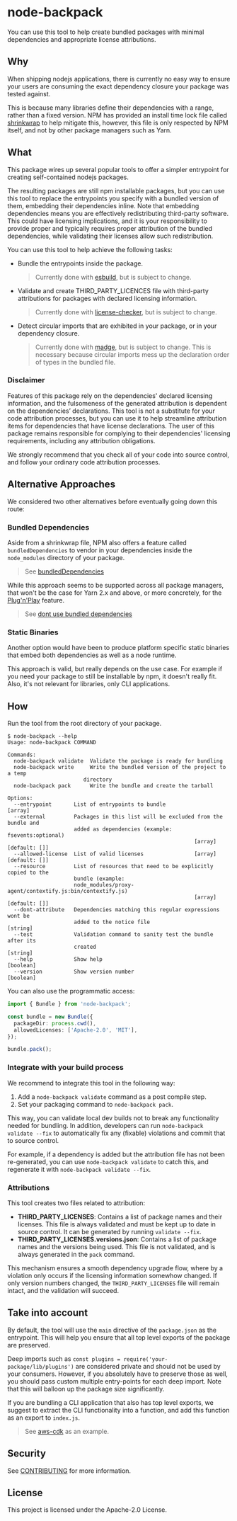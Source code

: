 # node-backpack

You can use this tool to help create bundled packages with minimal dependencies and appropriate license attributions.

## Why

When shipping nodejs applications, there is currently no easy way to ensure your users are
consuming the exact dependency closure your package was tested against.

This is because many libraries define their dependencies with a range, rather than a fixed version.
NPM has provided an install time lock file called [shrinkwrap](https://docs.npmjs.com/cli/v8/commands/npm-shrinkwrap)
to help mitigate this, however, this file is only respected by NPM itself, and not by other package managers such as Yarn.

## What

This package wires up several popular tools to offer a simpler entrypoint for
creating self-contained nodejs packages.

The resulting packages are still npm installable packages, but you can use this tool to
replace the entrypoints you specify with a bundled version of them, embedding their dependencies inline.
Note that embedding dependencies means you are effectively redistributing third-party software.
This could have licensing implications, and it is your responsibility to provide proper
and typically requires proper attribution of the bundled dependencies,
while validating their licenses allow such redistribution.

You can use this tool to help achieve the following tasks:

- Bundle the entrypoints inside the package.

  > Currently done with [esbuild](https://esbuild.github.io), but is subject to change.

- Validate and create THIRD_PARTY_LICENCES file with third-party attributions for packages with declared licensing information.

  > Currently done with [license-checker](https://www.npmjs.com/package/license-checker), but is subject to change.

- Detect circular imports that are exhibited in your package, or in your dependency closure.

  > Currently done with [madge](https://www.npmjs.com/package/madge), but is subject to change.
  > This is necessary because circular imports mess up the declaration order of types in the bundled file.

### Disclaimer

Features of this package rely on the dependencies' declared licensing information, and the fulsomeness of
the generated attribution is dependent on the dependencies’ declarations.
This tool is not a substitute for your code attribution processes, but you can use it to help
streamline attribution items for dependencies that have license declarations.
The user of this package remains responsible for complying to their dependencies' licensing requirements,
including any attribution obligations.

We strongly recommend that you check all of your code into source control, and follow your ordinary code attribution processes.

## Alternative Approaches

We considered two other alternatives before eventually going down this route:

### Bundled Dependencies

Aside from a shrinkwrap file, NPM also offers a feature called `bundledDependencies`
to vendor in your dependencies inside the `node_modules` directory of your package.

> See [bundledDependencies](https://docs.npmjs.com/cli/v8/configuring-npm/package-json#bundleddependencies)

While this approach seems to be supported across all package managers, that won't be
the case for Yarn 2.x and above, or more concretely,
for the [Plug'n'Play](https://yarnpkg.com/features/pnp) feature.

> See [dont use bundled dependencies](https://yarnpkg.com/getting-started/migration#dont-use-bundledependencies)

### Static Binaries

Another option would have been to produce platform specific static binaries that embed both
dependencies as well as a node runtime.

This approach is valid, but really depends on the use case. For example if you need your package
to still be installable by npm, it doesn't really fit. Also, it's not relevant for libraries,
only CLI applications.

## How

Run the tool from the root directory of your package.

```console
$ node-backpack --help
Usage: node-backpack COMMAND

Commands:
  node-backpack validate  Validate the package is ready for bundling
  node-backpack write     Write the bundled version of the project to a temp
                        directory
  node-backpack pack      Write the bundle and create the tarball

Options:
  --entrypoint       List of entrypoints to bundle                       [array]
  --external         Packages in this list will be excluded from the bundle and
                     added as dependencies (example: fsevents:optional)
                                                           [array] [default: []]
  --allowed-license  List of valid licenses                [array] [default: []]
  --resource         List of resources that need to be explicitly copied to the
                     bundle (example:
                     node_modules/proxy-agent/contextify.js:bin/contextify.js)
                                                           [array] [default: []]
  --dont-attribute   Dependencies matching this regular expressions wont be
                     added to the notice file                           [string]
  --test             Validation command to sanity test the bundle after its
                     created                                            [string]
  --help             Show help                                         [boolean]
  --version          Show version number                               [boolean]
```

You can also use the programmatic access:

```ts
import { Bundle } from 'node-backpack';

const bundle = new Bundle({
  packageDir: process.cwd(),
  allowedLicenses: ['Apache-2.0', 'MIT'],
});

bundle.pack();
```

### Integrate with your build process

We recommend to integrate this tool in the following way:

1. Add a `node-backpack validate` command as a post compile step.
2. Set your packaging command to `node-backpack pack`.

This way, you can validate local dev builds not to break any functionality needed for bundling.
In addition, developers can run `node-backpack validate --fix` to automatically fix any (fixable) violations
and commit that to source control.

For example, if a dependency is added but the attribution file has not been re-generated,
you can use `node-backpack validate` to catch this, and regenerate it with `node-backpack validate --fix`.

### Attributions

This tool creates two files related to attribution:

- **THIRD_PARTY_LICENSES**: Contains a list of package names and their licenses. This file is always validated and
  must be kept up to date in source control. It can be generated by running `validate --fix`.
- **THIRD_PARTY_LICENSES.versions.json**: Contains a list of package names and the versions being used.
This file is not validated, and is always generated in the `pack` command.

This mechanism ensures a smooth dependency upgrade flow, where by a violation only occurs if the
licensing information somewhow changed. If only version numbers changed, the `THIRD_PARTY_LICENSES` file will
remain intact, and the validation will succeed.

## Take into account

By default, the tool will use the `main` directive of the `package.json` as
the entrypoint. This will help you ensure that all top level exports of the
package are preserved.

Deep imports such as `const plugins = require('your-package/lib/plugins')` are considered
private and should not be used by your consumers. However, if you absolutely have to
preserve those as well, you should pass custom multiple entry-points for each deep import.
Note that this will balloon up the package size significantly.

If you are bundling a CLI application that also has top level exports, we suggest to extract
the CLI functionality into a function, and add this function as an export to `index.js`.

> See [aws-cdk](https://github.com/aws/aws-cdk/blob/master/packages/aws-cdk/bin/cdk.ts) as an example.

## Security

See [CONTRIBUTING](CONTRIBUTING.md#security-issue-notifications) for more information.

## License

This project is licensed under the Apache-2.0 License.

